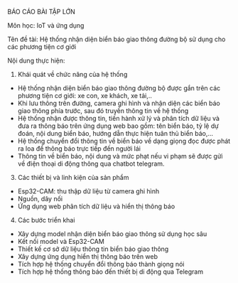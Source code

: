 BÁO CÁO BÀI TẬP LỚN

Môn học: IoT và ứng dụng

Tên đề tài:
Hệ thống nhận diện biển báo giao thông đường bộ sử dụng cho các phương tiện cơ giới 

Nội dung thực hiện:

1. Khái quát về chức năng của hệ thống

- Hệ thống nhận diện biển báo giao thông đường bộ được gắn trên các phương tiện cơ giới: xe con, xe khách, xe tải,..
- Khi lưu thông trên đường, camera ghi hình và nhận diện các biển báo giao thông phía trước, sau đó truyền thông tin về hệ thống
- Hệ thống nhận được thông tin, tiến hành xử lý và phân tích dữ liệu và đưa ra thông báo trên ứng dụng web bao gồm: tên biển báo, tỷ lệ dự đoán, nội dung biển báo, hướng dẫn thực hiện tuân thủ biển báo,...
- Hệ thống chuyển đổi thông tin về biển báo về dạng giọng đọc được phát ra loa để thông báo trực tiếp đến người lái
- Thông tin về biển báo, nội dung và mức phạt nếu vi phạm sẽ được gửi về điện thoại di động thông qua chatbot telegram.
  
3. Các thiết bị và linh kiện của sản phẩm
   
- Esp32-CAM: thu thập dữ liệu từ camera ghi hình
- Nguồn, dây nối
- Ứng dụng web phân tích dữ liệu và hiển thị thông báo
  
4. Các bước triển khai
   
- Xây dựng model nhận diện biển báo giao thông sử dụng học sâu
- Kết nối model và Esp32-CAM
- Thiết kế cơ sở dữ liệu thông tin biển báo giao thông
- Xây dựng ứng dụng hiển thị thông báo trên web
- Tích hợp hệ thống chuyển đổi thông báo thành giọng nói
- Tích hợp hệ thống thông báo đến thiết bị di động qua Telegram

	
